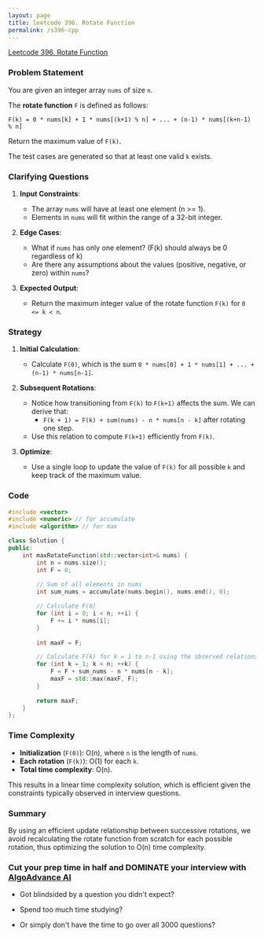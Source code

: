 ```yaml
---
layout: page
title: leetcode 396. Rotate Function
permalink: /s396-cpp
---
```

[Leetcode 396. Rotate Function](https://algoadvance.github.io/algoadvance/l396)
### Problem Statement
You are given an integer array `nums` of size `n`. 

The **rotate function** `F` is defined as follows:
  
  `F(k) = 0 * nums[k] + 1 * nums[(k+1) % n] + ... + (n-1) * nums[(k+n-1) % n]`

Return the maximum value of `F(k)`.

The test cases are generated so that at least one valid `k` exists.

### Clarifying Questions
1. **Input Constraints**:
   - The array `nums` will have at least one element (n >= 1).
   - Elements in `nums` will fit within the range of a 32-bit integer.

2. **Edge Cases**:
   - What if `nums` has only one element? (F(k) should always be 0 regardless of k)
   - Are there any assumptions about the values (positive, negative, or zero) within `nums`?

3. **Expected Output**:
   - Return the maximum integer value of the rotate function `F(k)` for `0 <= k < n`.

### Strategy
1. **Initial Calculation**:
   - Calculate `F(0)`, which is the sum `0 * nums[0] + 1 * nums[1] + ... + (n-1) * nums[n-1]`.

2. **Subsequent Rotations**:
   - Notice how transitioning from `F(k)` to `F(k+1)` affects the sum. We can derive that:
     - `F(k + 1) = F(k) + sum(nums) - n * nums[n - k]` after rotating one step.
   - Use this relation to compute `F(k+1)` efficiently from `F(k)`.

3. **Optimize**:
   - Use a single loop to update the value of `F(k)` for all possible `k` and keep track of the maximum value.

### Code

```cpp
#include <vector>
#include <numeric> // for accumulate
#include <algorithm> // for max

class Solution {
public:
    int maxRotateFunction(std::vector<int>& nums) {
        int n = nums.size();
        int F = 0;
        
        // Sum of all elements in nums
        int sum_nums = accumulate(nums.begin(), nums.end(), 0);

        // Calculate F(0)
        for (int i = 0; i < n; ++i) {
            F += i * nums[i];
        }
        
        int maxF = F;

        // Calculate F(k) for k = 1 to n-1 using the observed relationship
        for (int k = 1; k < n; ++k) {
            F = F + sum_nums - n * nums[n - k];
            maxF = std::max(maxF, F);
        }
        
        return maxF;
    }
};
```

### Time Complexity
- **Initialization** (`F(0)`): O(n), where `n` is the length of `nums`.
- **Each rotation** (`F(k)`): O(1) for each `k`.
- **Total time complexity**: O(n).

This results in a linear time complexity solution, which is efficient given the constraints typically observed in interview questions.

### Summary
By using an efficient update relationship between successive rotations, we avoid recalculating the rotate function from scratch for each possible rotation, thus optimizing the solution to O(n) time complexity.


### Cut your prep time in half and DOMINATE your interview with [AlgoAdvance AI](https://algoAdvance.com)

- Got blindsided by a question you didn't expect?

- Spend too much time studying?

- Or simply don't have the time to go over all 3000 questions?

